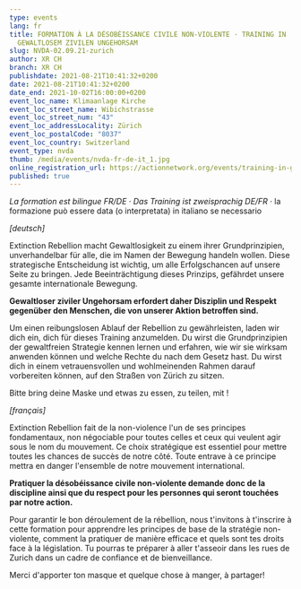 ```yaml
---
type: events
lang: fr
title: FORMATION À LA DÉSOBÉISSANCE CIVILE NON-VIOLENTE · TRAINING IN
  GEWALTLOSEM ZIVILEN UNGEHORSAM
slug: NVDA-02.09.21-zurich
author: XR CH
branch: XR CH
publishdate: 2021-08-21T10:41:32+0200
date: 2021-08-21T10:41:32+0200
date_end: 2021-10-02T16:00:00+0200
event_loc_name: Klimaanlage Kirche
event_loc_street_name: Wibichstrasse
event_loc_street_num: "43"
event_loc_addressLocality: Zürich
event_loc_postalCode: "8037"
event_loc_country: Switzerland
event_type: nvda
thumb: /media/events/nvda-fr-de-it_1.jpg
online_registration_url: https://actionnetwork.org/events/training-in-gewaltlosem-zivilen-ungehorsam-3
published: true
---
```

*La formation est bilingue FR/DE · Das Training ist zweisprachig DE/FR ·* la formazione può essere data (o interpretata) in italiano se necessario

*\[deutsch]*

Extinction Rebellion macht Gewaltlosigkeit zu einem ihrer Grundprinzipien, unverhandelbar für alle, die im Namen der Bewegung handeln wollen. Diese strategische Entscheidung ist wichtig, um alle Erfolgschancen auf unsere Seite zu bringen. Jede Beeinträchtigung dieses Prinzips, gefährdet unsere gesamte internationale Bewegung.

**Gewaltloser ziviler Ungehorsam erfordert daher Disziplin und Respekt gegenüber den Menschen, die von unserer Aktion betroffen sind.**

Um einen reibungslosen Ablauf der Rebellion zu gewährleisten, laden wir dich ein, dich für dieses Training anzumelden. Du wirst die Grundprinzipien der gewaltfreien Strategie kennen lernen und erfahren, wie wir sie wirksam anwenden können und welche Rechte du nach dem Gesetz hast. Du wirst dich in einem vetrauensvollen und wohlmeinenden Rahmen darauf vorbereiten können, auf den Straßen von Zürich zu sitzen.

Bitte bring deine Maske und etwas zu essen, zu teilen, mit !

*\[français]*

Extinction Rebellion fait de la non-violence l'un de ses principes fondamentaux, non négociable pour toutes celles et ceux qui veulent agir sous le nom du mouvement. Ce choix stratégique est essentiel pour mettre toutes les chances de succès de notre côté. Toute entrave à ce principe mettra en danger l'ensemble de notre mouvement international. 

**Pratiquer la désobéissance civile non-violente demande donc de la discipline ainsi que du respect pour les personnes qui seront touchées par notre action.**

Pour garantir le bon déroulement de la rébellion, nous t'invitons à t'inscrire à cette formation pour apprendre les principes de base de la stratégie non-violente, comment la pratiquer de manière efficace et quels sont tes droits face à la législation. Tu pourras te préparer à aller t'asseoir dans les rues de Zurich dans un cadre de confiance et de bienveillance. 

Merci d'apporter ton masque et quelque chose à manger, à partager!